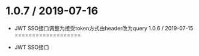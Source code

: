 1.0.7 / 2019-07-16
===================

  * JWT SSO接口调整为接受token方式由header改为query
1.0.6 / 2019-07-15
===================

  * JWT SSO接口